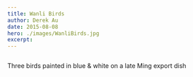 ```yaml
---
title: Wanli Birds
author: Derek Au
date: 2015-08-08
hero: ./images/WanliBirds.jpg
excerpt: 
---
```


![]()

Three birds painted in blue & white on a late Ming export dish
